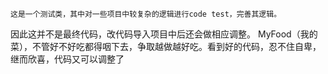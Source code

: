     这是一个测试类，其中对一些项目中较复杂的逻辑进行code test，完善其逻辑。
  因此这并不是最终代码，改代码导入项目中后还会做相应调整。
    MyFood（我的菜），不管好不好吃都得咽下去，争取越做越好吃。看到好的代码，忍不住自卑，继而欣喜，代码又可以调整了
  
